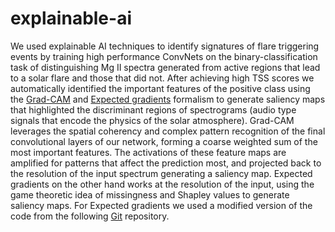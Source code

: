 # explainable-ai
We used explainable AI techniques to identify signatures of flare triggering events by training high performance ConvNets on the binary-classification task of distinguishing Mg II spectra generated from active regions that lead to a solar flare and those that did not. After achieving high TSS scores we automatically identified the important features of the positive class using the [Grad-CAM](https://arxiv.org/abs/1610.02391) and [Expected gradients](https://arxiv.org/abs/1906.10670) formalism to generate saliency maps that highlighted the discriminant regions of spectrograms (audio type signals that encode the physics of the solar atmosphere). Grad-CAM leverages the spatial coherency and complex pattern recognition of the final convolutional layers of our network, forming a coarse weighted sum of the most important features. The activations of these feature maps are amplified for patterns that affect the prediction most, and projected back to the resolution of the input spectrum generating a saliency map. Expected gradients on the other hand works at the resolution of the input, using the game theoretic idea of missingness and Shapley values to generate saliency maps. For Expected gradients we used a modified version of the code from the following [Git](https://github.com/suinleelab/attributionpriors) repository. 
